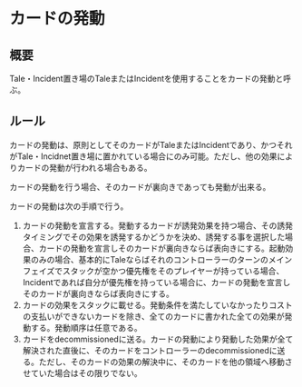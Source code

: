 # カードの発動
## 概要
Tale・Incident置き場のTaleまたはIncidentを使用することをカードの発動と呼ぶ。

## ルール
カードの発動は、原則としてそのカードがTaleまたはIncidentであり、かつそれがTale・Incidnet置き場に置かれている場合にのみ可能。ただし、他の効果によりカードの発動が行われる場合もある。

カードの発動を行う場合、そのカードが裏向きであっても発動が出来る。

カードの発動は次の手順で行う。
1. カードの発動を宣言する。発動するカードが誘発効果を持つ場合、その誘発タイミングでその効果を誘発するかどうかを決め、誘発する事を選択した場合、カードの発動を宣言しそのカードが裏向きならば表向きにする。起動効果のみの場合、基本的にTaleならばそれのコントローラーのターンのメインフェイズでスタックが空かつ優先権をそのプレイヤーが持っている場合、Incidentであれば自分が優先権を持っている場合に、カードの発動を宣言しそのカードが裏向きならば表向きにする。
2. カードの効果をスタックに載せる。発動条件を満たしていなかったりコストの支払いができないカードを除き、全てのカードに書かれた全ての効果が発動する。発動順序は任意である。
3. カードをdecommissionedに送る。カードの発動により発動した効果が全て解決された直後に、そのカードをコントローラーのdecommissionedに送る。ただし、そのカードの効果の解決中に、そのカードを他の領域へ移動させていた場合はその限りでない。